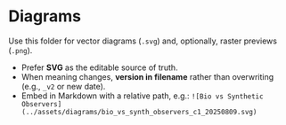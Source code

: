 <!-- status: stub; target: 150+ words -->
<!-- status: stub; target: 150+ words -->
<!-- status: stub; target: 150+ words -->
# Diagrams

Use this folder for vector diagrams (`.svg`) and, optionally, raster previews (`.png`).
- Prefer **SVG** as the editable source of truth.
- When meaning changes, **version in filename** rather than overwriting (e.g., `_v2` or new date).
- Embed in Markdown with a relative path, e.g.:
  `![Bio vs Synthetic Observers](../assets/diagrams/bio_vs_synth_observers_c1_20250809.svg)`




